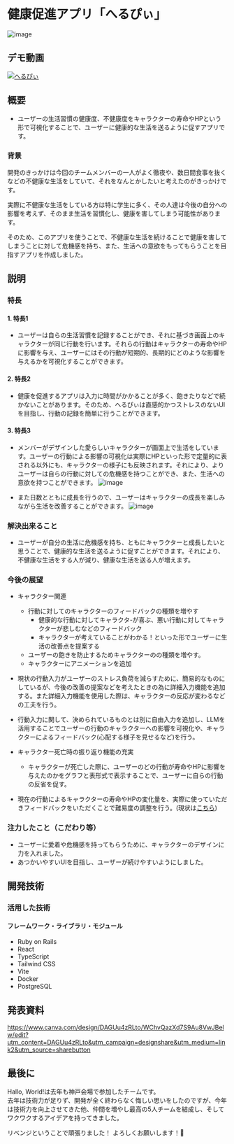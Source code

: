 # 健康促進アプリ「へるぴぃ」
![image](/room/発表.png)


## デモ動画
[![へるぴぃ](room/部屋.png)](https://youtube.com/shorts/_yqUTSn6jV0?si=Lw7S9FLF-pXdBXuS)

## 概要
- ユーザーの生活習慣の健康度、不健康度をキャラクターの寿命やHPという形で可視化することで、ユーザーに健康的な生活を送るように促すアプリです。
### 背景
開発のきっかけは今回のチームメンバーの一人がよく徹夜や、数日間食事を抜くなどの不健康な生活をしていて、それをなんとかしたいと考えたのがきっかけです。

実際に不健康な生活をしている方は特に学生に多く、その人達は今後の自分への影響を考えず、そのまま生活を習慣化し、健康を害してしまう可能性があります。

そのため、このアプリを使うことで、不健康な生活を続けることで健康を害してしまうことに対して危機感を持ち、また、生活への意欲をもってもらうことを目指すアプリを作成しました。
## 説明
### 特長
#### 1. 特長1
- ユーザーは自らの生活習慣を記録することができ、それに基づき画面上のキャラクターが同じ行動を行います。それらの行動はキャラクターの寿命やHPに影響を与え、ユーザーにはその行動が短期的、長期的にどのような影響を与えるかを可視化することができます。
#### 2. 特長2
- 健康を促進するアプリは入力に時間がかかることが多く、飽きたりなどで続かないことがあります。そのため、へるぴぃは直感的かつストレスのないUIを目指し、行動の記録を簡単に行うことができます。
#### 3. 特長3
- メンバーがデザインした愛らしいキャラクターが画面上で生活をしています。ユーザーの行動による影響の可視化は実際にHPといった形で定量的に表される以外にも、キャラクターの様子にも反映されます。それにより、よりユーザーは自らの行動に対しての危機感を持つことができ、また、生活への意欲を持つことができます。
![image](/character/状態変化.png)

- また日数とともに成長を行うので、ユーザーはキャラクターの成長を楽しみながら生活を改善することができます。
![image](/character/成長状態.png)


### 解決出来ること
- ユーザーが自分の生活に危機感を持ち、ともにキャラクターと成長したいと思うことで、健康的な生活を送るように促すことができます。それにより、不健康な生活をする人が減り、健康な生活を送る人が増えます。

### 今後の展望
- キャラクター関連
    - 行動に対してのキャラクターのフィードバックの種類を増やす
        - 健康的な行動に対してキャラクタ-が喜ぶ、悪い行動に対してキャラクターが悲しむなどのフィードバック
        - キャラクターが考えていることがわかる！といった形でユーザーに生活の改善点を提案する
    - ユーザーの飽きを防止するためキャラクターのの種類を増やす。
    - キャラクターにアニメーションを追加
 
- 現状の行動入力がユーザーのストレス負荷を減らすために、簡易的なものにしているが、今後の改善の提案などを考えたときの為に詳細入力機能を追加する。また詳細入力機能を使用した際は、キャラクターの反応が変わるなどの工夫を行う。


- 行動入力に関して、決められているものとは別に自由入力を追加し、LLMを活用することでユーザーの行動のキャラクターへの影響を可視化や、キャラクターによるフィードバック(心配する様子を見せるなど)を行う。


- キャラクター死亡時の振り返り機能の充実
    - キャラクターが死亡した際に、ユーザーのどの行動が寿命やHPに影響を与えたのかをグラフと表形式で表示することで、ユーザーに自らの行動の反省を促す。
 

- 現在の行動によるキャラクターの寿命やHPの変化量を、実際に使っていただきフィードバックをいただくことで難易度の調整を行う。(現状は[こちら](https://rowan-cosmos-e5c.notion.site/12c617ce8eef80fcb9f7cb215fac2d22))


### 注力したこと（こだわり等）
* ユーザーに愛着や危機感を持ってもらうために、キャラクターのデザインに力を入れました。
* あつかいやすいUIを目指し、ユーザーが続けやすいようにしました。


## 開発技術
### 活用した技術
#### フレームワーク・ライブラリ・モジュール
* Ruby on Rails
* React
* TypeScript
* Tailwind CSS
* Vite
* Docker
* PostgreSQL

## 発表資料
https://www.canva.com/design/DAGUu4zRLto/WChvQazXd7S9Au8VwJBelw/edit?utm_content=DAGUu4zRLto&utm_campaign=designshare&utm_medium=link2&utm_source=sharebutton
## 最後に
Hallo, World!は去年も神戸会場で参加したチームです。<br>
去年は技術力が足りず、開発が全く終わらなく悔しい思いをしたのですが、今年は技術力を向上させてきた他、仲間を増やし最高の5人チームを結成し、そしてワクワクするアイデアを持ってきました。

リベンジということで頑張りました！
よろしくお願いします！🐙



